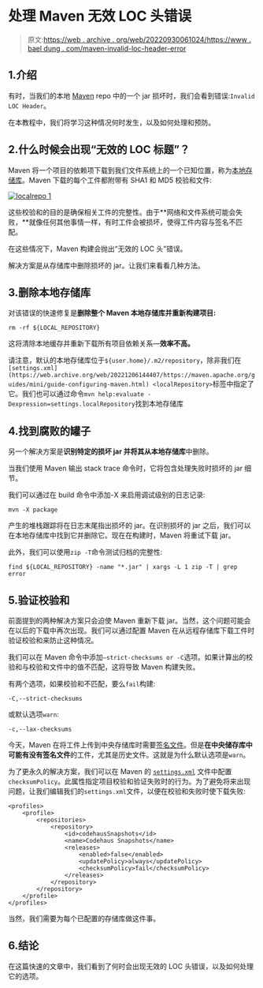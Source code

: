 # 处理 Maven 无效 LOC 头错误

> 原文:[https://web . archive . org/web/20220930061024/https://www . bael dung . com/maven-invalid-loc-header-error](https://web.archive.org/web/20220930061024/https://www.baeldung.com/maven-invalid-loc-header-error)

## 1.介绍

有时，当我们的本地 [Maven](/web/20221206144407/https://www.baeldung.com/maven) repo 中的一个 jar 损坏时，我们会看到错误:`Invalid LOC Header`。

在本教程中，我们将学习这种情况何时发生，以及如何处理和预防。

## 2.什么时候会出现“无效的 LOC 标题”？

Maven 将一个项目的依赖项下载到我们文件系统上的一个已知位置，称为[本地存储库](/web/20221206144407/https://www.baeldung.com/maven-local-repository)。Maven 下载的每个工件都附带有 SHA1 和 MD5 校验和文件:

[![localrepo 1](../Images/ac71a3236e7431221f2add3e62cedfa6.png)](/web/20221206144407/https://www.baeldung.com/wp-content/uploads/2019/06/localrepo-1.png)

这些校验和的目的是确保相关工件的完整性。由于**网络和文件系统可能会失败，**就像任何其他事情一样，有时工件会被损坏，使得工件内容与签名不匹配。

在这些情况下，Maven 构建会抛出“无效的 LOC 头”错误。

解决方案是从存储库中删除损坏的 jar。让我们来看看几种方法。

## 3.删除本地存储库

对该错误的快速修复是**删除整个 Maven 本地存储库并重新构建项目:**

```
rm -rf ${LOCAL_REPOSITORY}
```

这将清除本地缓存并重新下载所有项目依赖关系—**效率不高。**

请注意，默认的本地存储库位于`${user.home}/.m2/repository`，除非我们在`[settings.xml](https://web.archive.org/web/20221206144407/https://maven.apache.org/guides/mini/guide-configuring-maven.html) <localRepository>`标签中指定了它。我们也可以通过命令`mvn help:evaluate -Dexpression=settings.localRepository`找到本地存储库

## 4.找到腐败的罐子

另一个解决方案是**识别特定的损坏 jar 并将其从本地存储库**中删除。

当我们使用 Maven 输出 stack trace 命令时，它将包含处理失败时损坏的 jar 细节。

我们可以通过在 build 命令中添加-X 来启用调试级别的日志记录:

```
mvn -X package
```

产生的堆栈跟踪将在日志末尾指出损坏的 jar。在识别损坏的 jar 之后，我们可以在本地存储库中找到它并删除它。现在在构建时，Maven 将重试下载 jar。

此外，我们可以使用`zip -T`命令测试归档的完整性:

```
find ${LOCAL_REPOSITORY} -name "*.jar" | xargs -L 1 zip -T | grep error
```

## 5.验证校验和

前面提到的两种解决方案只会迫使 Maven 重新下载 jar。当然，这个问题可能会在以后的下载中再次出现。我们可以通过配置 Maven 在从远程存储库下载工件时验证校验和来防止这种情况。

我们可以在 Maven 命令中添加`–strict-checksums or -C`选项。如果计算出的校验和与校验和文件中的值不匹配，这将导致 Maven 构建失败。

有两个选项，如果校验和不匹配，要么`fail`构建:

```
-C,--strict-checksums
```

或默认选项`warn`:

```
-c,--lax-checksums
```

今天，Maven 在将工件上传到中央存储库时需要[签名文件](https://web.archive.org/web/20221206144407/https://central.sonatype.org/pages/requirements.html#sign-files-with-gpgpgp)。但是**在中央储存库中可能有没有签名文件**的工件，尤其是历史文件。这就是为什么默认选项是`warn`。

为了更永久的解决方案，我们可以在 Maven 的 [`settings.xml`](https://web.archive.org/web/20221206144407/https://maven.apache.org/ref/current/maven-settings/settings.html) 文件中配置`checksumPolicy`。此属性指定项目校验和验证失败时的行为。为了避免将来出现问题，让我们编辑我们的`settings.xml`文件，以便在校验和失败时使下载失败:

```
<profiles>
    <profile>
        <repositories>
            <repository>
                <id>codehausSnapshots</id>
                <name>Codehaus Snapshots</name>
                <releases>
                    <enabled>false</enabled>
                    <updatePolicy>always</updatePolicy>
                    <checksumPolicy>fail</checksumPolicy>
                </releases>
            </repository>
        </repository>
    </profile>
</profiles>
```

当然，我们需要为每个已配置的存储库做这件事。

## 6.结论

在这篇快速的文章中，我们看到了何时会出现无效的 LOC 头错误，以及如何处理它的选项。